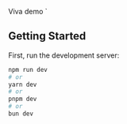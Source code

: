  Viva  demo `

## Getting Started

First, run the development server:

```bash
npm run dev
# or
yarn dev
# or
pnpm dev
# or
bun dev
```
